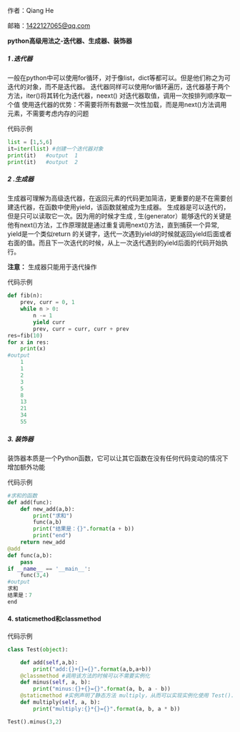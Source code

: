 作者：Qiang He  

邮箱：1422127065@qq.com  

**python高级用法之-迭代器、生成器、装饰器**

##### 1 .迭代器  
一般在python中可以使用for循环，对于像list，dict等都可以。但是他们称之为可迭代的对象，而不是迭代器。
迭代器同样可以使用for循环遍历，迭代器基于两个方法，iter()将其转化为迭代器，neext() 对迭代器取值，调用一次按排列顺序取一个值
使用迭代器的优势：不需要将所有数据一次性加载，而是用next()方法调用元素，不需要考虑内存的问题 

代码示例
```python
list = [1,5,6]
it=iter(list) #创建一个迭代器对象
print(it)   #output  1
print(it)   #output  2
```

##### 2 .生成器
生成器可理解为高级迭代器，在返回元素的代码更加简洁，更重要的是不在需要创建迭代器，在函数中使用yield，该函数就被成为生成器。
生成器是可以迭代的，但是只可以读取它一次。因为用的时候才生成 , 生(generator）能够迭代的关键是他有next()方法，工作原理就是通过重复调用next()方法，直到捕获一个异常, yield是一个类似return 的关键字，迭代一次遇到yield的时候就返回yield后面或者右面的值。而且下一次迭代的时候，从上一次迭代遇到的yield后面的代码开始执行。

**注意：** 生成器只能用于迭代操作

代码示例
```python
def fib(n):
    prev, curr = 0, 1
    while n > 0:
        n -= 1
        yield curr
        prev, curr = curr, curr + prev
res=fib(10)
for x in res:
    print(x)
#output
    1
    1
    2
    3
    5
    8
    13
    21
    34
    55

```

##### 3. 装饰器
装饰器本质是一个Python函数，它可以让其它函数在没有任何代码变动的情况下增加额外功能 

代码示例
```python
#求和的函数
def add(func):
    def new_add(a,b):
        print("求和")
        func(a,b)
        print("结果是：{}".format(a + b))
        print("end")
    return new_add 
@add
def func(a,b):
    pass
if __name__ == '__main__':
    func(3,4)
#output
求和
结果是：7
end
```



#### 4. staticmethod和classmethod

代码示例
~~~python
class Test(object):

    def add(self,a,b):
        print("add:{}+{}={}".format(a,b,a+b))
    @classmethod #调用该方法的时候可以不需要实例化
    def minus(self, a, b):
        print("minus:{}+{}={}".format(a, b, a - b))
    @staticmethod #实例声明了静态方法 multiply，从而可以实现实例化使用 Test().multiply()，当然也可以不实例化调用该方法 Test().multiply()。
    def multiply(self, a, b):
        print("multiply:{}*{}={}".format(a, b, a * b))

Test().minus(3,2)

~~~

